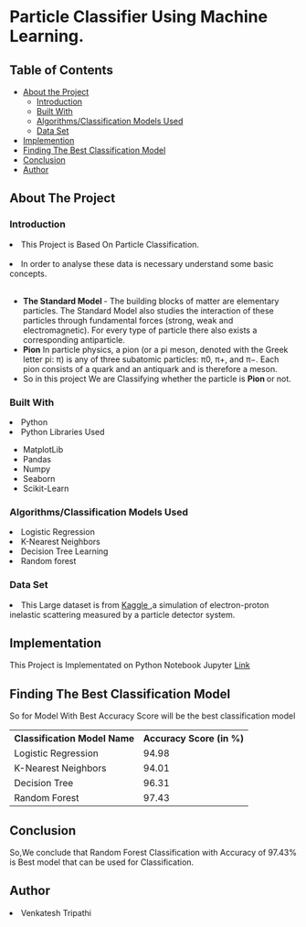 <h1> Particle Classifier Using Machine Learning.</h1>

## Table of Contents

* [About the Project](#about-the-project)
  * [Introduction](#Introduction)
  * [Built With](#Built-With)
  * [Algorithms/Classification Models Used](#Algorithms/Classification-Models-Used)
  * [Data Set](#Data-Set)
* [Implemention](#Implemention)
* [Finding The Best Classification Model](#Finding-The-Best-Classification-Model)
* [Conclusion](#Conclusion)
* [Author](#Author)
## About The Project

### Introduction

<li>This Project is Based On Particle Classification.</li>
</br>
  <li> In order to analyse these data is necessary understand some basic concepts. </li>
  </br>
<ul>

 
 <li> <b> The Standard Model </b> -
The building blocks of matter are elementary particles. 
The Standard Model also studies the interaction of these particles through fundamental forces (strong, weak and electromagnetic). For every type of particle there also exists
a corresponding antiparticle.
</li>

<li>
<b> Pion</b>
In particle physics, a pion (or a pi meson, denoted with the Greek letter pi: π) is any of three subatomic particles: 
π0, π+, and π−. Each pion consists of a quark and an antiquark and is therefore a meson. 
</li>

<li>
 So in this project We are Classifying whether the particle is <b> Pion </b> or not.
</li>

</ul>

### Built With

 <li> Python </li>
 <li> Python Libraries Used</li>
  <ul> <li> MatplotLib </li> 
        <li> Pandas </li>
        <li> Numpy</li>
        <li> Seaborn </li>
        <li> Scikit-Learn</li>
        </ul>
  </ul>

### Algorithms/Classification Models Used

<li> Logistic Regression</li>
<li>  K-Nearest Neighbors </li>
<li> Decision Tree Learning</li>
<li> Random forest </li>

### Data Set
<p>
<li> This Large dataset is from <a href="https://www.kaggle.com/naharrison/particle-identification-from-detector-responses/home"> Kaggle </a> ,a simulation
of electron-proton inelastic scattering measured by a particle detector system. </li>
</p>


## Implementation 
<p>
This Project is Implementated on Python Notebook Jupyter  <a href="https://github.com/venkyvt7/Particle_Identification_from_Detector_Responses/blob/main/ParticleClassifier.ipynb" > Link </a>
</p>


## Finding The Best Classification Model

<p>
So for Model With Best Accuracy Score will be the best classification model
</p>

<table>
  <tr>
    <th>Classification Model Name</th>
    <th>Accuracy Score (in %)</th>
  </tr>
  <tr>
    <td> Logistic Regression</td>
    <td>94.98</td>
  </tr>
 <tr>
    <td> K-Nearest Neighbors </td>
    <td>94.01</td>
  </tr>
  <tr>
    <td> Decision Tree </td>
    <td>96.31</td>
  </tr>
  
   <tr>
    <td> Random Forest</td>
    <td>97.43</td>
  </tr>
  
  
</table>

## Conclusion 
  <p>
  So,We conclude that Random Forest Classification with Accuracy of 97.43% is Best model that can be used for Classification.
  </p>

## Author
<li> Venkatesh Tripathi </li>

